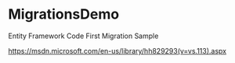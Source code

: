 # MigrationsDemo
Entity Framework Code First Migration Sample

https://msdn.microsoft.com/en-us/library/hh829293(v=vs.113).aspx

